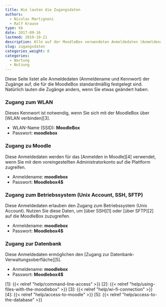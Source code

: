 ```yaml
---
title: Wie lauten die Zugangsdaten
authors:
  - Nicolas Martignoni
  - Ralf Krause
type: kb
date: 2017-09-16
lastmod: 2019-10-21
description: Alle auf der MoodleBox verwendeten Anmeldedaten (Anmeldename und Kennwort) für WiFi, SSH, Moodle und Datenbank sind hier aufgelistet
slug: zugangsdaten
categories_weight: 8
categories:
  - Wartung
  - Nutzung
---
```

Diese Seite listet alle Anmeldedaten (Anmeldename und Kennwort) der Zugänge auf, die für die MoodleBox standardmäßig festgelegt sind. Natürlich lauten die Zugänge anders, wenn Sie etwas geändert haben.

### Zugang zum WLAN

Dieses Kennwort ist notwendig, wenn Sie sich mit der MoodleBox über [WLAN verbinden][3].

  * WLAN-Name (SSID): __MoodleBox__
  * Passwort: __moodlebox__

### Zugang zu Moodle

Diese Anmeldedaten werden für das [Anmelden in Moodle][4] verwendet, wenn Sie mit dem voreingestellten Administratorkonto auf die Plattform zugreifen.

  * Anmeldename: __moodlebox__
  * Passwort: __Moodlebox4$__

### Zugang zum Betriebssystem (Unix Account, SSH, SFTP)

Diese Anmeldedaten erlauben den Zugang zum Betriebssystem (Unix Account). Nutzen Sie diese Daten, um [über SSH][1] oder [über SFTP][2] auf die MoodleBox zuzugreifen.

  * Anmeldename: __moodlebox__
  * Passwort: __Moodlebox4$__

### Zugang zur Datenbank

Diese Anmeldedaten ermöglichen den [Zugang zur Datenbank-Verwaltungsoberfläche][5].

  * Anmeldename: __moodlebox__
  * Passwort: __Moodlebox4$__

 [1]: {{< relref "help/command-line-access" >}}
 [2]: {{< relref "help/using-files-with-the-moodlebox" >}}
 [3]: {{< relref "help/wi-fi-connection" >}}
 [4]: {{< relref "help/access-to-moodle" >}}
 [5]: {{< relref "help/access-to-the-database" >}}
